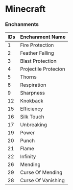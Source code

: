 # Minecraft


### Enchanments

|IDs|Enchanment Name|
|---|---------------|
|1| Fire Protection|
|2| Feather Falling|
|3| Blast Protection|
|4| Projectile Protecion|
|5| Thorns|
|6| Respiration|
|9| Sharpness|
|12| Knokback|
|15| Efficiency|
|16| Silk Touch|
|17| Unbreaking|
|19| Power|
|20| Punch|
|21| Flame|
|22| Infinity|
|26| Mending|
|29| Curse Of Mending|
|28| Curse Of Vanishing|
